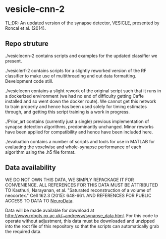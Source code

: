 # vesicle-cnn-2
TL;DR: An updated version of the synapse detector, VESICLE, presented by Roncal et al. (2014).

## Repo struture
./vesiclecnn-2 contains scripts and examples for the updated classifier we present.

./vesiclerf-2 contains scripts for a slightly reworked version of the RF classifier to make use of multithreading and out data formatting. Development code still.

./vesiclecnn contains a slight rework of the original script such that it runs in a dockerized environment (we had no end of difficulty getting Caffe installed and so went down the docker route). We cannot get this network to train properly and hence has been used solely for timing estimates through, and getting this script training is a work in progress.

./Prior\_art contains (currently just a single) previous implementation of synapse detection algorithms, predominantly unchanged. Minor reworks have been applied for compatibility and hence have been included here. 

./evaluation contains a number of scripts and tools for use in MATLAB for evaluating the voxelwise and whole-synapse performance of each algorithm using the .h5 file format.

## Data availability
WE DO NOT OWN THIS DATA, WE SIMPLY REPACKAGE IT FOR CONVENIENCE. ALL REFERENCES FOR THIS DATA MUST BE ATTRIBUTED TO Kasthuri, Narayanan, et al. "Saturated reconstruction of a volume of neocortex." Cell 162.3 (2015): 648-661. AND REFERENCES FOR PUBLIC ACCESS TO DATA TO [NeuroData](https://neurodata.io>). 

Data will be made available for download at <http://www.robots.ox.ac.uk/~andreww/synapse_data.html>. 
For this code to operate without adjustment, this data must be downloaded and unzipped into the root file of this repository so that the scripts can automatically grab the required data.
